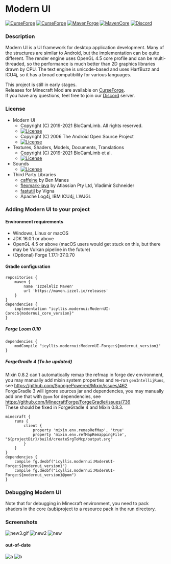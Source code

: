 # Modern UI
[![CurseForge](http://cf.way2muchnoise.eu/full_352491_downloads.svg)](https://www.curseforge.com/minecraft/mc-mods/modern-ui)
[![CurseForge](http://cf.way2muchnoise.eu/versions/For%20Minecraft_352491_all.svg)](https://www.curseforge.com/minecraft/mc-mods/modern-ui)
[![MavenForge](https://img.shields.io/badge/dynamic/xml?color=yellowgreen&label=Latest%20Version&query=%2Fmetadata%2Fversioning%2Flatest&url=https%3A%2F%2Fmaven.izzel.io%2Freleases%2Ficyllis%2Fmodernui%2FModernUI-Forge%2Fmaven-metadata.xml)]()
[![MavenCore](https://img.shields.io/badge/dynamic/xml?color=orange&label=Core%20Version&query=%2Fmetadata%2Fversioning%2Flatest&url=https%3A%2F%2Fmaven.izzel.io%2Freleases%2Ficyllis%2Fmodernui%2FModernUI-Core%2Fmaven-metadata.xml)]()
[![Discord](https://img.shields.io/discord/696234198767501363?color=green&label=Discord&style=flat)](https://discord.gg/kmyGKt2)
### Description
Modern UI is a UI framework for desktop application development.
Many of the structures are similar to Android, but the implementation can be quite different.
The render engine uses OpenGL 4.5 core profile and can be multi-threaded, so the performance is much better than 2D graphics libraries drawn by CPU.
The text engine is unicode-based and uses HarfBuzz and ICU4j, so it has a broad compatibility for various languages.

This project is still in early stages.  
Releases for Minecraft Mod are available on [CurseForge](https://www.curseforge.com/minecraft/mc-mods/modern-ui).  
If you have any questions, feel free to join our [Discord](https://discord.gg/kmyGKt2) server.
### License
* Modern UI
  - Copyright (C) 2019-2021 BloCamLimb. All rights reserved.
  - [![License](https://img.shields.io/badge/License-LGPL--3.0--or--later-blue.svg?style=flat-square)](https://www.gnu.org/licenses/lgpl-3.0.en.html)
  - Copyright (C) 2006 The Android Open Source Project
  - [![License](https://img.shields.io/badge/License-Apache%202.0-orange.svg?style=flat-square)](https://opensource.org/licenses/Apache-2.0)
* Textures, Shaders, Models, Documents, Translations
  - Copyright (C) 2019-2021 BloCamLimb et al.
  - [![License](https://img.shields.io/badge/License-CC%20BY--NC--SA%204.0-yellow.svg?style=flat-square)](https://creativecommons.org/licenses/by-nc-sa/4.0/)
* Sounds
  - [![License](https://img.shields.io/badge/License-No%20Restriction-green.svg?style=flat-square)](https://creativecommons.org/publicdomain/zero/1.0/)
* Third Party Libraries
  - [caffeine](https://github.com/ben-manes/caffeine) by Ben Manes
  - [flexmark-java](https://github.com/vsch/flexmark-java) by Atlassian Pty Ltd, Vladimir Schneider
  - [fastutil](https://github.com/vigna/fastutil) by Vigna
  - Apache Log4j, IBM ICU4j, LWJGL
### Adding Modern UI to your project
#### Environment requirements
- Windows, Linux or macOS
- JDK 16.0.1 or above
- OpenGL 4.5 or above (macOS users would get stuck on this, but there may be Vulkan pipeline in the future)
- (Optional) Forge 1.17.1-37.0.70
#### Gradle configuration
```
repositories {
    maven {
        name 'IzzelAliz Maven'
        url 'https://maven.izzel.io/releases'
    }
}
dependencies {
    implementation "icyllis.modernui:ModernUI-Core:${modernui_core_version}"
}
```
##### Forge Loom 0.10
```
dependencies {
    modCompile "icyllis.modernui:ModernUI-Forge:${modernui_version}"
}
```
##### ForgeGradle 4 (To be updated)
Mixin 0.8.2 can't automatically remap the refmap
in forge dev environment, you may manually add mixin system properties and
re-run `genIntellijRuns`, see https://github.com/SpongePowered/Mixin/issues/462  
ForgeGradle 3 will ignore sources jar and dependencies, you may manually
add one that with `@pom` for dependencies, see https://github.com/MinecraftForge/ForgeGradle/issues/736  
These should be fixed in ForgeGradle 4 and Mixin 0.8.3.
```
minecraft {
    runs {
        client {
            property 'mixin.env.remapRefMap', 'true'
            property 'mixin.env.refMapRemappingFile', "${projectDir}/build/createSrgToMcp/output.srg"
        }
    }
}
dependencies {
    compile fg.deobf("icyllis.modernui:ModernUI-Forge:${modernui_version}")
    compile fg.deobf("icyllis.modernui:ModernUI-Forge:${modernui_version}@pom")
}
```
### Debugging Modern UI
Note that for debugging in Minecraft environment, you need to pack shaders in the core (sub)project to a resource pack in the run directory.
### Screenshots
![new3.gif](https://i.loli.net/2021/09/27/yNsL98XtpKP7UVA.gif)
![new2](https://i.loli.net/2021/09/24/TJjyzd6oOf5pPcq.png)
![new](https://i.loli.net/2021/03/24/nMZhJaiz7qDp2xF.png)
#### out-of-date
![a](https://i.loli.net/2020/05/15/fYAow29d4JtqaGu.png)
![b](https://i.loli.net/2020/04/10/LDBFc1qo5wtnS8u.png)
